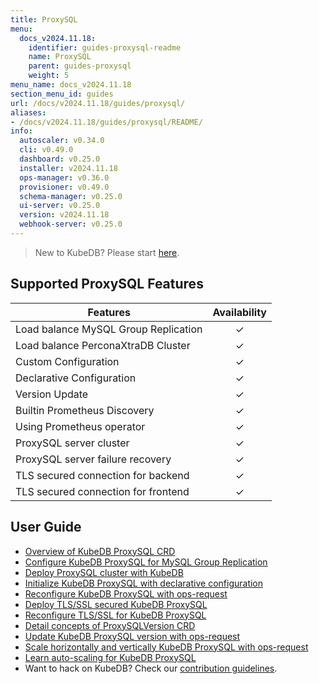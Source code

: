 ```yaml
---
title: ProxySQL
menu:
  docs_v2024.11.18:
    identifier: guides-proxysql-readme
    name: ProxySQL
    parent: guides-proxysql
    weight: 5
menu_name: docs_v2024.11.18
section_menu_id: guides
url: /docs/v2024.11.18/guides/proxysql/
aliases:
- /docs/v2024.11.18/guides/proxysql/README/
info:
  autoscaler: v0.34.0
  cli: v0.49.0
  dashboard: v0.25.0
  installer: v2024.11.18
  ops-manager: v0.36.0
  provisioner: v0.49.0
  schema-manager: v0.25.0
  ui-server: v0.25.0
  version: v2024.11.18
  webhook-server: v0.25.0
---
```


> New to KubeDB? Please start [here](/docs/v2024.11.18/README).

## Supported ProxySQL Features

| Features                             | Availability |
|--------------------------------------|:------------:|
| Load balance MySQL Group Replication |   &#10003;   |
| Load balance PerconaXtraDB Cluster   |   &#10003;   |
| Custom Configuration                 |   &#10003;   |
| Declarative Configuration            |   &#10003;   |
| Version Update                       |   &#10003;   |
| Builtin Prometheus Discovery         |   &#10003;   |
| Using Prometheus operator            |   &#10003;   |
| ProxySQL server cluster              |   &#10003;   |
| ProxySQL server failure recovery     |   &#10003;   |
| TLS secured connection for backend   |   &#10003;   |
| TLS secured connection for frontend  |   &#10003;   |

## User Guide

- [Overview of KubeDB ProxySQL CRD](/docs/v2024.11.18/guides/proxysql/concepts/proxysql/) 
- [Configure KubeDB ProxySQL for MySQL Group Replication](/docs/v2024.11.18/guides/proxysql/quickstart/mysqlgrp/)
- [Deploy ProxySQL cluster with KubeDB](/docs/v2024.11.18/guides/proxysql/clustering/proxysql-cluster/) 
- [Initialize KubeDB ProxySQL with declarative configuration](/docs/v2024.11.18/guides/proxysql/concepts/declarative-configuration/) 
- [Reconfigure KubeDB ProxySQL with ops-request](/docs/v2024.11.18/guides/proxysql/concepts/opsrequest/)
- [Deploy TLS/SSL secured KubeDB ProxySQL](/docs/v2024.11.18/guides/proxysql/tls/configure/)
- [Reconfigure TLS/SSL for KubeDB ProxySQL](/docs/v2024.11.18/guides/proxysql/reconfigure-tls/cluster/)
- [Detail concepts of ProxySQLVersion CRD](/docs/v2024.11.18/guides/proxysql/concepts/proxysql-version/)
- [Update KubeDB ProxySQL version with ops-request](/docs/v2024.11.18/guides/proxysql/update-version/cluster/)
- [Scale horizontally and vertically KubeDB ProxySQL with ops-request](/docs/v2024.11.18/guides/proxysql/scaling/horizontal-scaling/cluster/)
- [Learn auto-scaling for KubeDB ProxySQL](/docs/v2024.11.18/guides/proxysql/autoscaler/compute/cluster/)
- Want to hack on KubeDB? Check our [contribution guidelines](/docs/v2024.11.18/CONTRIBUTING).
